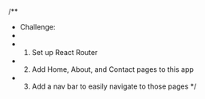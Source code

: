 /**
 * Challenge:
 * 
 * 1. Set up React Router
 * 2. Add Home, About, and Contact pages to this app
 * 3. Add a nav bar to easily navigate to those pages
 */